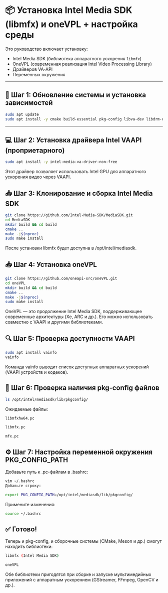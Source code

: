 # 📦 Установка Intel Media SDK (libmfx) и oneVPL + настройка среды

Это руководство включает установку:

- Intel Media SDK (библиотека аппаратного ускорения `libmfx`)
- OneVPL (современная реализация Intel Video Processing Library)
- Драйверов VA-API
- Переменных окружения

---

## 🔄 Шаг 1: Обновление системы и установка зависимостей

```bash
sudo apt update
sudo apt install -y cmake build-essential pkg-config libva-dev libdrm-dev
```

---

## 💻 Шаг 2: Установка драйвера Intel VAAPI (проприетарного)
```bash
sudo apt install -y intel-media-va-driver-non-free
```
Этот драйвер позволяет использовать Intel GPU для аппаратного ускорения видео через VAAPI.

## 📥 Шаг 3: Клонирование и сборка Intel Media SDK
```bash
git clone https://github.com/Intel-Media-SDK/MediaSDK.git
cd MediaSDK
mkdir build && cd build
cmake ..
make -j$(nproc)
sudo make install
```
После установки libmfx будет доступна в /opt/intel/mediasdk.

## 📥 Шаг 4: Установка oneVPL
```bash
git clone https://github.com/oneapi-src/oneVPL.git
cd oneVPL
mkdir build && cd build
cmake ..
make -j$(nproc)
sudo make install
```
OneVPL — это продолжение Intel Media SDK, поддерживающее современные архитектуры (Xe, ARC и др.). Его можно использовать совместно с VAAPI и другими библиотеками.

## 🔍 Шаг 5: Проверка доступности VAAPI
```bash
sudo apt install vainfo
vainfo
```
Команда vainfo выводит список доступных аппаратных ускорений (VAAPI устройств и кодеков).

## 📁 Шаг 6: Проверка наличия pkg-config файлов
```bash
ls /opt/intel/mediasdk/lib/pkgconfig/
```
Ожидаемые файлы:

```bash
libmfxhw64.pc

libmfx.pc

mfx.pc
```
## ⚙️ Шаг 7: Настройка переменной окружения PKG_CONFIG_PATH
Добавьте путь к .pc-файлам в .bashrc:

```bash
vim ~/.bashrc
Добавьте строку:
```
```bash
export PKG_CONFIG_PATH=/opt/intel/mediasdk/lib/pkgconfig/
```
Примените изменения:

```bash
source ~/.bashrc
```

## ✅ Готово!
Теперь и pkg-config, и сборочные системы (CMake, Meson и др.) смогут находить библиотеки:
```bash
libmfx (Intel Media SDK)

oneVPL
```
Обе библиотеки пригодятся при сборке и запуске мультимедийных приложений с аппаратным ускорением (GStreamer, FFmpeg, OpenCV и др.).